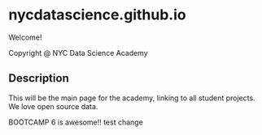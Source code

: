 # nycdatascience.github.io

Welcome!

 Copyright @ NYC Data Science Academy


## Description

This will be the main page for the academy, linking to all student projects. We love open source data.

BOOTCAMP 6 is awesome!!
test change
